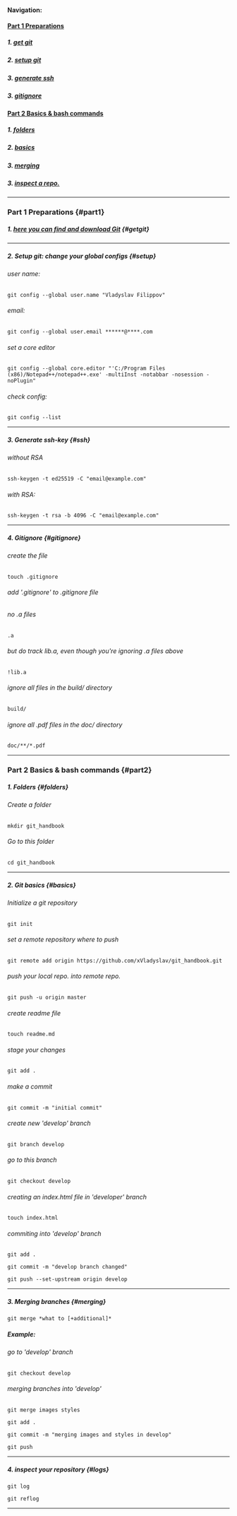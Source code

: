 #### Navigation:
#### [Part 1 Preparations](#part1)
##### 1. [get git](#getgit)
##### 2. [setup git](#setup)
##### 3. [generate ssh](#ssh)
##### 3. [gitignore](#gitignore)
#### [Part 2 Basics & bash commands](#part2)
##### 1. [folders](#folders)
##### 2. [basics](#basics)
##### 3. [merging](#merging)
##### 3. [inspect a repo.](#logs)

***

### Part 1 Preparations {#part1}

##### 1. [here you can find and download Git](http://git-scm.com/download/) {#getgit}

***

##### 2. Setup git: change your global configs {#setup}
###### user name:
`git config --global user.name "Vladyslav Filippov"`
###### email:
`git config --global user.email ******@****.com` 

###### set a core editor 												
`git config --global core.editor "'C:/Program Files (x86)/Notepad++/notepad++.exe' -multiInst -notabbar -nosession -noPlugin"` 

###### check config:
`git config --list`  
***
##### 3. Generate ssh-key {#ssh}
###### without RSA
`ssh-keygen -t ed25519 -C "email@example.com"`
###### with RSA:
`ssh-keygen -t rsa -b 4096 -C "email@example.com"`
***
##### 4. Gitignore {#gitignore}
###### create the file
`touch .gitignore`

###### add '.gitignore' to .gitignore file 
###### no .a files
`.a`
###### but do track lib.a, even though you're ignoring .a files above
`!lib.a`
###### ignore all files in the build/ directory
`build/`
###### ignore all .pdf files in the doc/ directory
`doc/**/*.pdf`
***
### Part 2 Basics & bash commands {#part2}

##### 1. Folders {#folders}
###### Create a folder
`mkdir git_handbook`

###### Go to this folder
`cd git_handbook`
***
##### 2. Git basics {#basics}
###### Initialize a git repository
`git init`

###### set a remote repository where to push 
`git remote add origin https://github.com/xVladyslav/git_handbook.git`

###### push your local repo. into remote repo.
`git push -u origin master`

###### create readme file 
`touch readme.md`

###### stage your changes
`git add . `

###### make a commit
`git commit -m "initial commit"`

###### create new 'develop' branch
`git branch develop`

###### go to this branch
`git checkout develop`

###### creating an index.html file in 'developer' branch
`touch index.html`

###### commiting into 'develop' branch
`git add . `

`git commit -m "develop branch changed"`

`git push --set-upstream origin develop`

***

##### 3. Merging branches {#merging}
`git merge *what to [+additional]*`
##### Example:
###### go to 'develop' branch 
`git checkout develop`
###### merging branches into 'develop'
`git merge images styles`

`git add . `

`git commit -m "merging images and styles in develop"`

`git push`

***

##### 4. inspect your repository {#logs}
`git log`

`git reflog`

***

